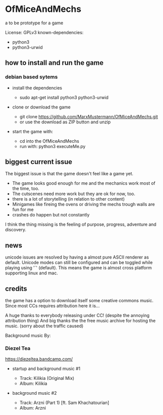 # OfMiceAndMechs
a to be prototype for a game

License: GPLv3
known-dependencies: 

* python3
* python3-urwid

## how to install and run the game 

### debian based sytems

* install the dependencies
  * sudo apt-get install python3 python3-urwid

* clone or download the game
  * git clone https://github.com/MarxMustermann/OfMiceAndMechs.git
  * or use the download as ZIP button and unzip

* start the game with:
  * cd into the OfMiceAndMechs
  * run with: python3 executeMe.py

## biggest current issue

The biggest issue is that the game doesn't feel like a game yet.

* The game looks good enough for me and the mechanics work most of the time, too.
* The cutscenes need more work but they are ok for now, too.
* there is a lot of storytelling (in relation to other content)
* Minigames like fireing the ovens or driving the mechs trough walls are fun for me
* crashes do happen but not constantly

I think the thing missing is the feeling of purpose, progress, adventure and discovery.

## news

unicode issues are resolved by having a almost pure ASCII renderer as default. Unicode modes can still be configured and can be toggled while playing using '`' (default). This means the game is almost cross platform supporting linux and mac.

## credits

the game has a option to download itself some creative commons music. Since most CCs requires attribution here it is...

A huge thanks to everybody releasing under CC! (despite the annoying attribution thing) And big thanks the the free music archive for hosting the music. (sorry about the traffic caused)

Background music By:

### Diezel Tea

https://diezeltea.bandcamp.com/

* startup and background music #1
  * Track: Kilikia (Original Mix)
  * Album: Kilikia

* background music #2
  * Track: Arzni (Part 1) [ft. Sam Khachatourian]
  * Album: Arzni
